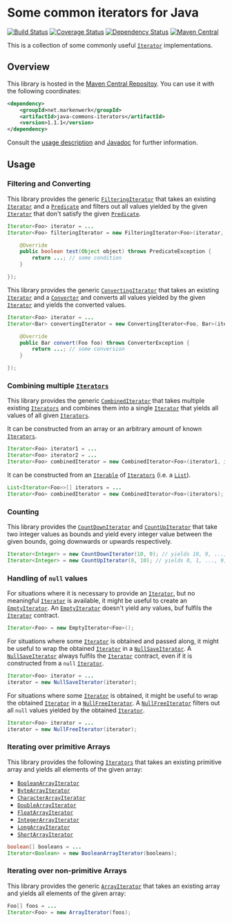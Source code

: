 # Some common iterators for Java

[![Build Status](https://travis-ci.org/markenwerk/java-commons-iterators.svg?branch=master)](https://travis-ci.org/markenwerk/java-commons-iterators)
[![Coverage Status](https://coveralls.io/repos/markenwerk/java-commons-iterators/badge.svg?branch=master&service=github)](https://coveralls.io/github/markenwerk/java-commons-iterators?branch=master)
[![Dependency Status](https://www.versioneye.com/user/projects/564dd82a771e41003f000001/badge.svg)](https://www.versioneye.com/user/projects/564dd82a771e41003f000001)
[![Maven Central](https://maven-badges.herokuapp.com/maven-central/net.markenwerk/commons-iterators/badge.svg)](https://maven-badges.herokuapp.com/maven-central/net.markenwerk/commons-iterators)

This is a collection of some commonly useful [`Iterator`][Iterator] implementations.

## Overview

This library is hosted in the [Maven Central Repositoy](http://search.maven.org/#artifactdetails|net.markenwerk|java-commons-iterators|1.1.1|jar). You can use it with the following coordinates:

```xml
<dependency>
	<groupId>net.markenwerk</groupId>
	<artifactId>java-commons-iterators</artifactId>
	<version>1.1.1</version>
</dependency>
```

Consult the [usage description](#usage) and [Javadoc](http://markenwerk.github.io/java-commons-iterators/javadoc/1.1.1/index.html) for further information.

## Usage

### Filtering and Converting

This library provides the generic [`FilteringIterator`][FilteringIterator] that takes an existing [`Iterator`][Iterator] and a [`Predicate`][Predicate] and filters out all values yielded by the given [`Iterator`][Iterator] that don't satisfy the given [`Predicate`][Predicate].

```java
Iterator<Foo> iterator = ...
Iterator<Foo> filteringIterator = new FilteringIterator<Foo>(iterator, new Predicate<Foo>(){

	@Override
	public boolean test(Object object) throws PredicateException {
		return ...; // some condition
	}

});
```

This library provides the generic [`ConvertingIterator`][ConvertingIterator] that takes an existing [`Iterator`][Iterator] and a [`Converter`][Converter] and converts all values yielded by the given [`Iterator`][Iterator] and yields the converted values. 

```java
Iterator<Foo> iterator = ...
Iterator<Bar> convertingIterator = new ConvertingIterator<Foo, Bar>(iterator, new Converter<Foo, Bar>(){

	@Override
	public Bar convert(Foo foo) throws ConverterException {
		return ...; // some conversion
	}

});
```

### Combining multiple [`Iterators`][Iterator]

This library provides the generic [`CombinedIterator`][CombinedIterator] that takes multiple existing [`Iterators`][Iterator] and combines them into a single [`Iterator`][Iterator] that yields all values of all given [`Iterators`][Iterator].

It can be constructed from an array or an arbitrary amount of known [`Iterators`][Iterator].

```java
Iterator<Foo> iterator1 = ...
Iterator<Foo> iterator2 = ...
Iterator<Foo> combinedIterator = new CombinedIterator<Foo>(iterator1, iterator2);
```

It can be constructed from an [`Iterable`][Iterable] of [`Iterators`][Iterator] (i.e. a [`List`][List]).

```java
List<Iterator<Foo>>[] iterators = ...
Iterator<Foo> combinedIterator = new CombinedIterator<Foo>(iterators);
```

### Counting

This library provides the [`CountDownIterator`][CountDownIterator] and [`CountUpIterator`][CountUpIterator] that take two integer values as bounds and yield every integer value between the given bounds, going downwards or upwards respectively.

```java
Iterator<Integer> = new CountDownIterator(10, 0); // yields 10, 9, ..., 1, 0
Iterator<Integer> = new CountUpIterator(0, 10); // yields 0, 1, ..., 9, 10
```

### Handling of `null` values

For situations where it is necessary to provide an [`Iterator`][Iterator], but no meaningful [`Iterator`][Iterator] is available, it might be useful to create an [`EmptyIterator`][EmptyIterator]. An [`EmptyIterator`][EmptyIterator] doesn't yield any values, buf fulfils the [`Iterator`][Iterator] contract.

```java
Iterator<Foo> = new EmptyIterator<Foo>();
```

For situations where some [`Iterator`][Iterator] is obtained and passed along, it might be useful to wrap the obtained [`Iterator`][Iterator] in a [`NullSaveIterator`][NullSaveIterator]. A [`NullSaveIterator`][NullSaveIterator] always fulfils the [`Iterator`][Iterator] contract, even if it is constructed from a `null` [`Iterator`][Iterator].

```java
Iterator<Foo> iterator = ...
iterator = new NullSaveIterator(iterator);
```

For situations where some [`Iterator`][Iterator] is obtained, it might be useful to wrap the obtained [`Iterator`][Iterator] in a [`NullFreeIterator`][NullFreeIterator]. A [`NullFreeIterator`][NullFreeIterator] filters out all `null` values yielded by the obtained [`Iterator`][Iterator].

```java
Iterator<Foo> iterator = ...
iterator = new NullFreeIterator(iterator);
```

### Iterating over primitive Arrays

This library provides the following [`Iterators`][Iterator] that takes an existing primitive array and yields all elements of the given array:

- [`BooleanArrayIterator`][BooleanArrayIterator]
- [`ByteArrayIterator`][ByteArrayIterator]
- [`CharacterArrayIterator`][CharacterArrayIterator]
- [`DoubleArrayIterator`][DoubleArrayIterator]
- [`FloatArrayIterator`][FloatArrayIterator]
- [`IntegerArrayIterator`][IntegerArrayIterator]
- [`LongArrayIterator`][LongArrayIterator]
- [`ShortArrayIterator`][ShortArrayIterator]

```java
boolean[] booleans = ...
Iterator<Boolean> = new BooleanArrayIterator(booleans);
```

### Iterating over non-primitive Arrays

This library provides the generic [`ArrayIterator`][ArrayIterator] that takes an existing array and yields all elements of the given array:

```java
Foo[] foos = ...
Iterator<Foo> = new ArrayIterator(foos);
```


[ArrayIterator]: http://static.javadoc.io/net.markenwerk/commons-iterators/1.1.1/index.html?net/markenwerk/commons/iterators/ArrayIterator.html
[BooleanArrayIterator]: http://static.javadoc.io/net.markenwerk/commons-iterators/1.1.1/index.html?net/markenwerk/commons/iterators/BooleanArrayIterator.html
[ByteArrayIterator]: http://static.javadoc.io/net.markenwerk/commons-iterators/1.1.1/index.html?net/markenwerk/commons/iterators/ByteArrayIterator.html
[CharacterArrayIterator]: http://static.javadoc.io/net.markenwerk/commons-iterators/1.1.1/index.html?net/markenwerk/commons/iterators/CharacterArrayIterator.html
[CombinedIterator]: http://static.javadoc.io/net.markenwerk/commons-iterators/1.1.1/index.html?net/markenwerk/commons/iterators/CombinedIterator.html
[ConvertingIterator]: http://static.javadoc.io/net.markenwerk/commons-iterators/1.1.1/index.html?net/markenwerk/commons/iterators/ConvertingIterator.html
[CountDownIterator]: http://static.javadoc.io/net.markenwerk/commons-iterators/1.1.1/index.html?net/markenwerk/commons/iterators/CountDownIterator.html
[CountUpIterator]: http://static.javadoc.io/net.markenwerk/commons-iterators/1.1.1/index.html?net/markenwerk/commons/iterators/CountUpIterator.html
[DoubleArrayIterator]: http://static.javadoc.io/net.markenwerk/commons-iterators/1.1.1/index.html?net/markenwerk/commons/iterators/DoubleArrayIterator.html
[EmptyIterator]: http://static.javadoc.io/net.markenwerk/commons-iterators/1.1.1/index.html?net/markenwerk/commons/iterators/EmptyIterator.html
[FilteringIterator]: http://static.javadoc.io/net.markenwerk/commons-iterators/1.1.1/index.html?net/markenwerk/commons/iterators/FilteringIterator.html
[FloatArrayIterator]: http://static.javadoc.io/net.markenwerk/commons-iterators/1.1.1/index.html?net/markenwerk/commons/iterators/FloatArrayIterator.html
[IntegerArrayIterator]: http://static.javadoc.io/net.markenwerk/commons-iterators/1.1.1/index.html?net/markenwerk/commons/iterators/IntegerArrayIterator.html
[LongArrayIterator]: http://static.javadoc.io/net.markenwerk/commons-iterators/1.1.1/index.html?net/markenwerk/commons/iterators/LongArrayIterator.html
[NullFreeIterator]: http://static.javadoc.io/net.markenwerk/commons-iterators/1.1.1/index.html?net/markenwerk/commons/iterators/NullFreeIterator.html
[NullSaveIterator]: http://static.javadoc.io/net.markenwerk/commons-iterators/1.1.1/index.html?net/markenwerk/commons/iterators/NullSaveIterator.html
[ShortArrayIterator]: http://static.javadoc.io/net.markenwerk/commons-iterators/1.1.1/index.html?net/markenwerk/commons/iterators/ShortArrayIterator.html

[Converter]: http://static.javadoc.io/net.markenwerk/commons-interfaces/2.0.0/index.html?net/markenwerk/commons/interfaces/Converter.html
[Predicate]: http://static.javadoc.io/net.markenwerk/commons-interfaces/2.0.0/index.html?net/markenwerk/commons/interfaces/Predicate.html

[Iterable]: http://docs.oracle.com/javase/6/docs/api/index.html?java/lang/Iterable.html
[Iterator]: http://docs.oracle.com/javase/6/docs/api/index.html?java/util/Iterator.html
[List]: http://docs.oracle.com/javase/6/docs/api/index.html?java/util/List.html
